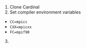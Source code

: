1. Clone Cardinal
2. Set compiler environment variables
  - `CC=mpicc`
  - `CXX=mpicxx`
  - `FC=mpif90`
3. 